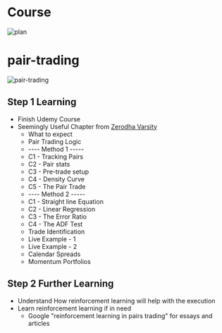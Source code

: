 # Course
![plan](https://github.com/HowardLiYH/pair-trading/assets/60827239/b80ce80d-1fc6-48ba-a3b3-604750829b59)




# pair-trading
![pair-trading](https://www.cryptostache.com/wp-content/uploads/2018/01/why-are-trading-pairs-important-cryptocurrency-how-to.jpg)

## Step 1 Learning 
- Finish Udemy Course
- Seemingly Useful Chapter from [Zerodha Varsity](https://zerodha.com/varsity/module/trading-systems/)
    - What to expect
    - Pair Trading Logic
    - ---- Method 1 -----
    - C1 - Tracking Pairs
    - C2 - Pair stats
    - C3 - Pre-trade setup
    - C4 - Density Curve
    - C5 - The Pair Trade
    - ---- Method 2 -----
    - C1 - Straight line Equation
    - C2 - Linear Regression
    - C3 - The Error Ratio
    - C4 - The ADF Test
    - Trade Identification
    - Live Example - 1
    - Live Example - 2
    - Calendar Spreads
    - Momentum Portfolios

## Step 2 Further Learning
- Understand How reinforcement learning will help with the execution
- Learn reinforcement learning if in need
    - Google "reinforcement learning in pairs trading" for essays and articles

